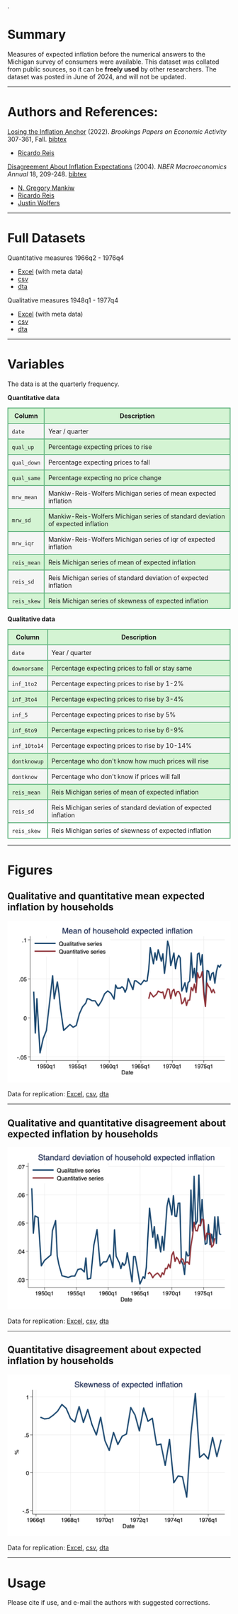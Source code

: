 .
# Summary
Measures of expected inflation before the numerical answers to the Michigan survey of consumers were available. This dataset was collated from public sources, so it can be **freely used** by other researchers. The dataset was posted in June of 2024, and will not be updated.

---

# Authors and References:
[Losing the Inflation Anchor](https://personal.lse.ac.uk/reisr/papers/22-loseanchor.pdf) (2022). *Brookings Papers on Economic Activity* 307-361, Fall.
[bibtex](https://personal.lse.ac.uk/reisr/papers/22-loseanchor-bib.bib)
- [Ricardo Reis](https://www.r2rsquared.com/)

[Disagreement About Inflation Expectations](https://personal.lse.ac.uk/reisr/papers/04-MankiwReisWolfers.pdf) (2004). *NBER Macroeconomics Annual* 18, 209-248.
[bibtex](https://personal.lse.ac.uk/reisr/papers/04-FPRdisagree-bib.bib)
- [N. Gregory Mankiw](https://scholar.harvard.edu/mankiw/home)
- [Ricardo Reis](https://www.r2rsquared.com/)
- [Justin Wolfers](https://fordschool.umich.edu/faculty/justin-wolfers)

---

# Full Datasets
Quantitative measures 1966q2 - 1976q4
- [Excel](MSCquant.xlsx) (with meta data)
- [csv](MSCquant.csv)
- [dta](MSCquant.dta)

Qualitative measures 1948q1 - 1977q4
- [Excel](MSCqual.xlsx) (with meta data)
- [csv](MSCqual.csv)
- [dta](MSCqual.dta)

---

# Variables
The data is at the quarterly frequency.

**Quantitative data**
<table>
  <tr style="background-color: #d4f4d3;">
    <th style="border: 2px solid #68b684; padding: 8px;">Column</th>
    <th style="border: 2px solid #68b684; padding: 8px;">Description</th>
  </tr>
  <tr style="background-color: #f5f5f5;">
    <td style="border: 2px solid #68b684; padding: 8px;"><code>date</code></td>
    <td style="border: 2px solid #68b684; padding: 8px;">Year / quarter</td>
  </tr>
  <tr style="background-color: #d4f4d3;">
    <td style="border: 2px solid #68b684; padding: 8px;"><code>qual_up</code></td>
    <td style="border: 2px solid #68b684; padding: 8px;">Percentage expecting prices to rise</td>
  </tr>
  <tr style="background-color: #f5f5f5;">
    <td style="border: 2px solid #68b684; padding: 8px;"><code>qual_down</code></td>
    <td style="border: 2px solid #68b684; padding: 8px;">Percentage expecting prices to fall</td>
  </tr>
  <tr style="background-color: #d4f4d3;">
    <td style="border: 2px solid #68b684; padding: 8px;"><code>qual_same</code></td>
    <td style="border: 2px solid #68b684; padding: 8px;">Percentage expecting no price change</td>
  </tr>
  <tr style="background-color: #f5f5f5;">
    <td style="border: 2px solid #68b684; padding: 8px;"><code>mrw_mean</code></td>
    <td style="border: 2px solid #68b684; padding: 8px;">Mankiw-Reis-Wolfers Michigan series of mean expected inflation</td>
  </tr>
  <tr style="background-color: #d4f4d3;">
    <td style="border: 2px solid #68b684; padding: 8px;"><code>mrw_sd</code></td>
    <td style="border: 2px solid #68b684; padding: 8px;">Mankiw-Reis-Wolfers Michigan series of standard deviation of expected inflation</td>
  </tr>
  <tr style="background-color: #f5f5f5;">
    <td style="border: 2px solid #68b684; padding: 8px;"><code>mrw_iqr</code></td>
    <td style="border: 2px solid #68b684; padding: 8px;">Mankiw-Reis-Wolfers Michigan series of iqr of expected inflation</td>
  </tr>
  <tr style="background-color: #d4f4d3;">
    <td style="border: 2px solid #68b684; padding: 8px;"><code>reis_mean</code></td>
    <td style="border: 2px solid #68b684; padding: 8px;">Reis Michigan series of mean of expected inflation</td>
  </tr>
  <tr style="background-color: #f5f5f5;">
    <td style="border: 2px solid #68b684; padding: 8px;"><code>reis_sd</code></td>
    <td style="border: 2px solid #68b684; padding: 8px;">Reis Michigan series of standard deviation of expected inflation</td>
  </tr>
  <tr style="background-color: #d4f4d3;">
    <td style="border: 2px solid #68b684; padding: 8px;"><code>reis_skew</code></td>
    <td style="border: 2px solid #68b684; padding: 8px;">Reis Michigan series of skewness of expected inflation</td>
  </tr>
</table>

**Qualitative data**
<table>
  <tr style="background-color: #d4f4d3;">
    <th style="border: 2px solid #68b684; padding: 8px;">Column</th>
    <th style="border: 2px solid #68b684; padding: 8px;">Description</th>
  </tr>
  <tr style="background-color: #f5f5f5;">
    <td style="border: 2px solid #68b684; padding: 8px;"><code>date</code></td>
    <td style="border: 2px solid #68b684; padding: 8px;">Year / quarter</td>
  </tr>
  <tr style="background-color: #d4f4d3;">
    <td style="border: 2px solid #68b684; padding: 8px;"><code>downorsame</code></td>
    <td style="border: 2px solid #68b684; padding: 8px;">Percentage expecting prices to fall or stay same</td>
  </tr>
  <tr style="background-color: #f5f5f5;">
    <td style="border: 2px solid #68b684; padding: 8px;"><code>inf_1to2</code></td>
    <td style="border: 2px solid #68b684; padding: 8px;">Percentage expecting prices to rise by 1-2%</td>
  </tr>
  <tr style="background-color: #d4f4d3;">
    <td style="border: 2px solid #68b684; padding: 8px;"><code>inf_3to4</code></td>
    <td style="border: 2px solid #68b684; padding: 8px;">Percentage expecting prices to rise by 3-4%</td>
  </tr>
  <tr style="background-color: #f5f5f5;">
    <td style="border: 2px solid #68b684; padding: 8px;"><code>inf_5</code></td>
    <td style="border: 2px solid #68b684; padding: 8px;">Percentage expecting prices to rise by 5%</td>
  </tr>
  <tr style="background-color: #d4f4d3;">
    <td style="border: 2px solid #68b684; padding: 8px;"><code>inf_6to9</code></td>
    <td style="border: 2px solid #68b684; padding: 8px;">Percentage expecting prices to rise by 6-9%</td>
  </tr>
  <tr style="background-color: #f5f5f5;">
    <td style="border: 2px solid #68b684; padding: 8px;"><code>inf_10to14</code></td>
    <td style="border: 2px solid #68b684; padding: 8px;">Percentage expecting prices to rise by 10-14%</td>
  </tr>
  <tr style="background-color: #d4f4d3;">
    <td style="border: 2px solid #68b684; padding: 8px;"><code>dontknowup</code></td>
    <td style="border: 2px solid #68b684; padding: 8px;">Percentage who don't know how much prices will rise</td>
  </tr>
  <tr style="background-color: #f5f5f5;">
    <td style="border: 2px solid #68b684; padding: 8px;"><code>dontknow</code></td>
    <td style="border: 2px solid #68b684; padding: 8px;">Percentage who don't know if prices will fall</td>
  </tr>
  <tr style="background-color: #d4f4d3;">
    <td style="border: 2px solid #68b684; padding: 8px;"><code>reis_mean</code></td>
    <td style="border: 2px solid #68b684; padding: 8px;">Reis Michigan series of mean of expected inflation</td>
  </tr>
  <tr style="background-color: #f5f5f5;">
    <td style="border: 2px solid #68b684; padding: 8px;"><code>reis_sd</code></td>
    <td style="border: 2px solid #68b684; padding: 8px;">Reis Michigan series of standard deviation of expected inflation</td>
  </tr>
  <tr style="background-color: #fd4f4d3;">
    <td style="border: 2px solid #68b684; padding: 8px;"><code>reis_skew</code></td>
    <td style="border: 2px solid #68b684; padding: 8px;">Reis Michigan series of skewness of expected inflation</td>
  </tr>
</table>

---

# Figures

## Qualitative and quantitative mean expected inflation by households
![Description of the image](mrw_mean.png)

Data for replication: [Excel](mrw_mean.xls), [csv](mrw_mean.csv), [dta](mrw_mean.dta) 

---

## Qualitative and quantitative disagreement about expected inflation by households
![Description of the image](mrw_sd.png)

Data for replication: [Excel](mrw_sd.xls), [csv](mrw_sd.csv), [dta](mrw_sd.dta) 

---

## Quantitative disagreement about expected inflation by households
![Description of the image](reis_skew.png)

Data for replication: [Excel](reis_skew.xls), [csv](reis_skew.csv), [dta](reis_skew.dta) 

---

# Usage
Please cite if use, and e-mail the authors with suggested corrections.


